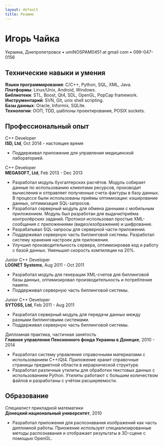 ```yaml
---
layout: default
title: Резюме
---
```


# Игорь Чайка

Украина, Днепропетровск • umi<span class="NOSPAM">NOSPAM</span>0451 at gmail com • 099-047-0156

## Технические навыки и умения

**Языки программирования**: C/C++, Python, SQL, XML, Java.  
**Платформы**: Linux/Unix, Android, Windows.  
**Библиотеки**: STL, Boost, Qt4, SDL, OpenGL, PopCap framework.  
**Инструментарий**: SVN, Git, unix shell scripting.  
**Базы данных**: Oracle, Informix, SQLite.  
**Технологии**: ООП, TDD, шаблоны проектирования, POSIX sockets.  

## Профессиональный опыт

C++ Developer  
**ISD, Ltd**, Oct 2014 - настоящее время

* Поддерживал приложение для управления медицинской лабораторией.

C++ Developer  
**MEGASOFT, Ltd**, Feb 2013 - Dec 2013

* Разработал модуль бухгалтерских расчётов. Модуль собирает данные по использованию клиентами ресурсов, производит вычисления и отправляет полученные счета-фактуры в базу данных. В процессе были использованы приёмы оптимизации: кэширование данных, оптимизация SQL-запросов.
* Разработал серверный модуль для обмена данными с мобильным приложением. Модуль был разработан для выдачи/приёма контролёрских заданий. Протокол использовал простые XML-сообщения с приложениями (видео/изображения) и шифрование.
* Разрабатывал SQL-запросы для серверной части приложения.
* Поддерживал серверную часть биллинговой системы. Разработал систему хранения настроек для приложения.
* Улучшил производительность сервера, оптимизировав код и работу с базой данных. Уменьшил скорость компиляции на 20%.

Junior C++ Developer  
**LOGNET Systems**, Aug 2011 - Oct 2011

* Разработал модуль для генерации XML-счетов для биллинговой базы данных, оптимизировал производительность и потребление памяти.
* Поддерживал серверную часть биллинговой системы.

Junior C++ Developer  
**SYTOSS, Ltd**, Feb 2011 - Aug 2011

* Разработал серверный модуль для передачи данных между разными биллинговыми системами.
* Поддерживал серверную часть биллинговой системы.

Дипломная практика, частичная занятость  
**Главное управление Пенсионного фонда Украины в Донецке**, 2010 - 2014

* Разработал систему управления справочными материалами с использованием C++/Qt4. Приложение хранит справочные страницы предметной области в иерархической структуре.
* Разработал различные утилиты для обработки текстовых данных с использованием Python. Утилиты работают с большим количеством файлов и разработаны с учётом расширяемости.

## Образование

Специалист прикладной математики  
**Донецкий национальный университет**, 2010

* Разработал приложения для распознавания изображений как часть дипломной работы. Приожение использует специализированные методы распознавания и отображает результаты в 3D-сцене с помощью OpenGL.
